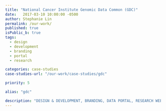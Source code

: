 ```yaml
---
title: "National Cancer Institute Genomic Data Common (GDC)"
date:   2017-03-10 10:00:00 -0500
author: Stephanie Lin
permalink: /our-work/
published: true
isPublic_b: true
tags:
  - design
  - development
  - branding
  - portal
  - research

categories: case-studies
case-studies-url: "/our-work/case-studies/gdc"

priority: 5

alias: "gdc"

description: "DESIGN & DEVELOPMENT, BRANDING, DATA PORTAL, RESEARCH WEBSITE"
---
```

